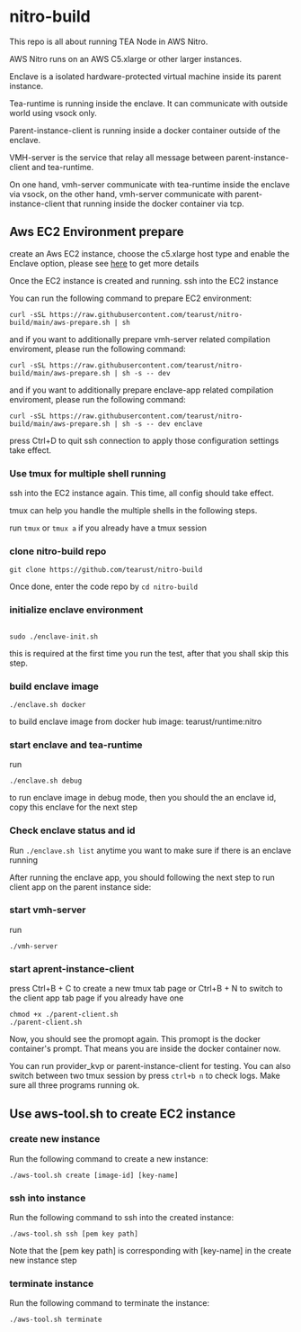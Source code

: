 # nitro-build


This repo is all about running TEA Node in AWS Nitro.


AWS Nitro runs on an AWS C5.xlarge or other larger instances.

Enclave is a isolated hardware-protected virtual machine inside its parent instance. 

Tea-runtime is running inside the enclave. It can communicate with outside world using vsock only.

Parent-instance-client is running inside a docker container outside of the enclave. 

VMH-server is the service that relay all message between parent-instance-client and tea-runtime. 

On one hand, vmh-server communicate with tea-runtime inside the enclave via vsock, on the other hand, vmh-server communicate with parent-instance-client that running inside the docker container via tcp.



## Aws EC2 Environment prepare
create an Aws EC2 instance, choose the c5.xlarge host type and enable the Enclave option, please see [here](https://github.com/tearust/research/blob/main/aws/nitro/nitro%E7%8E%AF%E5%A2%83%E5%87%86%E5%A4%87.md) to get more details

Once the EC2 instance is created and running. ssh into the EC2 instance

You can run the following command to prepare EC2 environment:
```
curl -sSL https://raw.githubusercontent.com/tearust/nitro-build/main/aws-prepare.sh | sh
```

and if you want to additionally prepare vmh-server related compilation enviroment, please run the following command:
```
curl -sSL https://raw.githubusercontent.com/tearust/nitro-build/main/aws-prepare.sh | sh -s -- dev
```

and if you want to additionally prepare enclave-app related compilation enviroment, please run the following command:
```
curl -sSL https://raw.githubusercontent.com/tearust/nitro-build/main/aws-prepare.sh | sh -s -- dev enclave
```

press Ctrl+D to quit ssh connection to apply those configuration settings take effect.

### Use tmux for multiple shell running

ssh into the EC2 instance again. This time, all config should take effect.

tmux can help you handle the multiple shells in the following steps.

run `tmux` or `tmux a` if you already have a tmux session

### clone nitro-build repo

```
git clone https://github.com/tearust/nitro-build
```

Once done, enter the code repo by `cd nitro-build`

### initialize enclave environment

```

sudo ./enclave-init.sh

```
this is required at the first time you run the test, after that you shall skip this step.

### build enclave image

```
./enclave.sh docker 
```
to build enclave image from docker hub image: tearust/runtime:nitro
### start enclave and tea-runtime

run 
```
./enclave.sh debug 
```
to run enclave image in debug mode, then you should the an enclave id, copy this enclave for the next step

### Check enclave status and id

Run `./enclave.sh list` anytime you want to make sure if there is an enclave running

After running the enclave app, you should following the next step to run client app on the parent instance side:

### start vmh-server

run

```
./vmh-server
```

### start aprent-instance-client

press Ctrl+B + C to create a new tmux tab page or Ctrl+B + N to switch to the client app tab page if you already have one

```
chmod +x ./parent-client.sh
./parent-client.sh
```

Now, you should see the promopt again. This promopt is the docker container's prompt. That means you are inside the docker container now.

You can run provider_kvp or parent-instance-client for testing. You can also switch between two tmux session by press `ctrl+b n` to check logs. Make sure all three programs running ok.

## Use aws-tool.sh to create EC2 instance
### create new instance
Run the following command to create a new instance:
```
./aws-tool.sh create [image-id] [key-name]
```

### ssh into instance
Run the following command to ssh into the created instance:
```
./aws-tool.sh ssh [pem key path]
```
Note that the [pem key path] is corresponding with [key-name] in the create new instance step

### terminate instance
Run the following command to terminate the instance:
```
./aws-tool.sh terminate
```